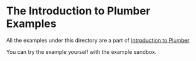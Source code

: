 # The Introduction to Plumber Examples

All the examples under this directory are a part of [Introduction to Plumber](https://plumberserver.com)

You can try the example yourself with the example sandbox. 

